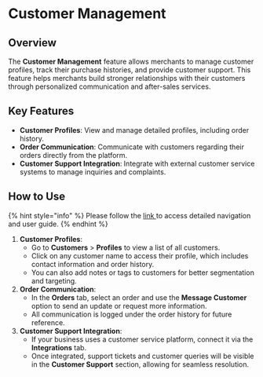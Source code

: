 # Customer Management

## Overview

The **Customer Management** feature allows merchants to manage customer profiles, track their purchase histories, and provide customer support. This feature helps merchants build stronger relationships with their customers through personalized communication and after-sales services.

## Key Features

* **Customer Profiles**: View and manage detailed profiles, including order history.
* **Order Communication**: Communicate with customers regarding their orders directly from the platform.
* **Customer Support Integration**: Integrate with external customer service systems to manage inquiries and complaints.

## How to Use

{% hint style="info" %}
Please follow the [link ](../user-guide/)to access detailed navigation and user guide.
{% endhint %}

1. **Customer Profiles**:
   * Go to **Customers** > **Profiles** to view a list of all customers.
   * Click on any customer name to access their profile, which includes contact information and order history.
   * You can also add notes or tags to customers for better segmentation and targeting.
2. **Order Communication**:
   * In the **Orders** tab, select an order and use the **Message Customer** option to send an update or request more information.
   * All communication is logged under the order history for future reference.
3. **Customer Support Integration**:
   * If your business uses a customer service platform, connect it via the **Integrations** tab.
   * Once integrated, support tickets and customer queries will be visible in the **Customer Support** section, allowing for seamless resolution.
